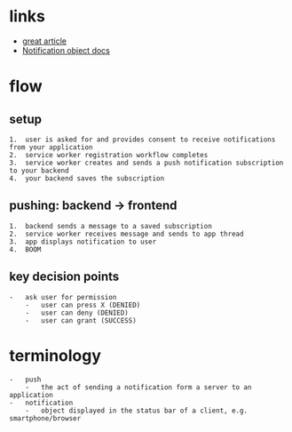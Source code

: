 # links
- [great article](https://itnext.io/an-introduction-to-web-push-notifications-a701783917ce)
- [Notification object docs](https://developer.mozilla.org/en-US/docs/Web/API/ServiceWorkerRegistration/showNotification#Parameters)


# flow 
## setup
	1.	user is asked for and provides consent to receive notifications from your application 
	2.	service worker registration workflow completes 
	3.	service worker creates and sends a push notification subscription to your backend
	4.	your backend saves the subscription 

## pushing: backend -> frontend 
	1.	backend sends a message to a saved subscription 
	2.	service worker receives message and sends to app thread 
	3.	app displays notification to user 
	4.	BOOM

## key decision points 
	- 	ask user for permission 
		- 	user can press X (DENIED)
		- 	user can deny (DENIED)
		- 	user can grant (SUCCESS)

# terminology 
	-	push
		-	the act of sending a notification form a server to an application 
	-	notification 
		-	object displayed in the status bar of a client, e.g. smartphone/browser 